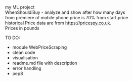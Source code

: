 my ML project  
WhenShouldiBuy - analyze and show after how many days  
 from premiere of mobile phone price is 70% from start price  
 historical Price data are from https://pricespy.co.uk.  
 Prices in pounds   
 
TO DO:  
- module WebPriceScraping  
- clean code  
- visualisation  
- readme.md file with description
- error handling
- pep8



